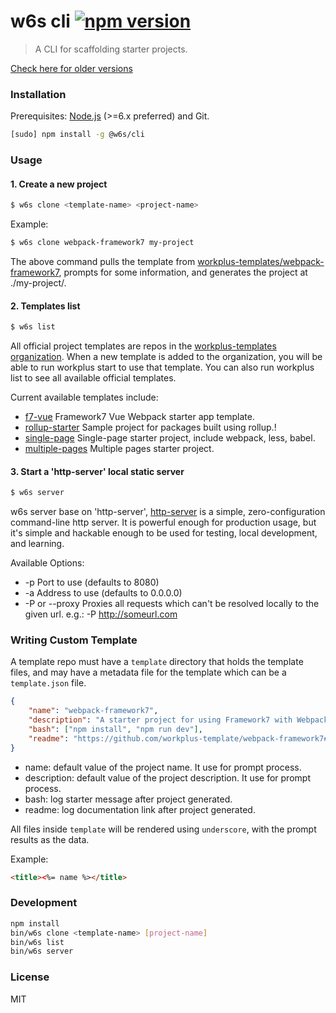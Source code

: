 # w6s cli [![npm version](https://badge.fury.io/js/%40w6s%2Fcli.svg)](https://badge.fury.io/js/%40w6s%2Fcli)

> A CLI for scaffolding starter projects.

[Check here for older versions](https://github.com/WorkPlusFE/w6s-cli/tree/v0.10.2)

### Installation

Prerequisites: [Node.js](https://nodejs.org/en/) (>=6.x preferred) and Git.

```bash
[sudo] npm install -g @w6s/cli
```

### Usage

#### 1. Create a new project

```bash
$ w6s clone <template-name> <project-name>
```

Example:

```bash
$ w6s clone webpack-framework7 my-project
```

The above command pulls the template from [workplus-templates/webpack-framework7](https://github.com/workplus-templates/webpack-framework7), prompts for some information, and generates the project at ./my-project/.

#### 2. Templates list

```bash
$ w6s list
```

All official project templates are repos in the [workplus-templates organization](https://github.com/workplus-templates). When a new template is added to the organization, you will be able to run workplus start <template-name> <project-name> to use that template. You can also run workplus list to see all available official templates.

Current available templates include:

* [f7-vue](https://github.com/workplus-templates/f7-vue) Framework7 Vue Webpack starter app template.
* [rollup-starter](https://github.com/workplus-templates/rollup-starter) Sample project for packages built using rollup.!
* [single-page](https://github.com/workplus-templates/single-page) Single-page starter project, include webpack, less, babel.
* [multiple-pages](https://github.com/workplus-templates/multiple-pages) Multiple pages starter project.


#### 3. Start a 'http-server' local static server

```bash
$ w6s server
```

w6s server base on 'http-server', [http-server](https://github.com/indexzero/http-server) is a simple, zero-configuration command-line http server. It is powerful enough for production usage, but it's simple and hackable enough to be used for testing, local development, and learning.

Available Options:

* -p Port to use (defaults to 8080)
* -a Address to use (defaults to 0.0.0.0)
* -P or --proxy Proxies all requests which can't be resolved locally to the given url. e.g.: -P http://someurl.com

### Writing Custom Template

A template repo must have a `template` directory that holds the template files, and may have a metadata file for the template which can be a `template.json` file.

```json
{
    "name": "webpack-framework7",
    "description": "A starter project for using Framework7 with Webpack via Babel!",
    "bash": ["npm install", "npm run dev"],
    "readme": "https://github.com/workplus-template/webpack-framework7#readme"
}
```

* name: default value of the project name. It use for prompt process.
* description: default value of the project description. It use for prompt process.
* bash: log starter message after project generated.
* readme: log documentation link after project generated.

All files inside `template` will be rendered using `underscore`, with the prompt results as the data.

Example:

```html
<title><%= name %></title>
```
### Development

```bash
npm install
bin/w6s clone <template-name> [project-name]
bin/w6s list
bin/w6s server
```

### License

MIT
